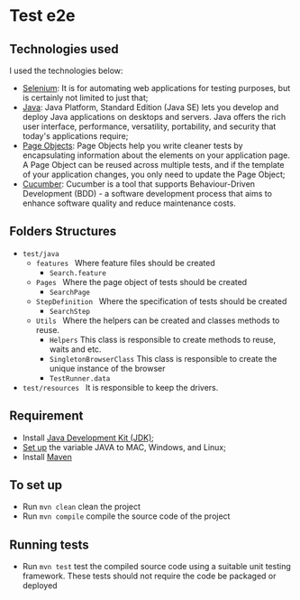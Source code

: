 # Test e2e

## Technologies used

I used the technologies below:

* [Selenium](https://www.seleniumhq.org/): It is for automating web applications for testing purposes, but is certainly not limited to just that;
* [Java](https://www.oracle.com/technetwork/java/javase/downloads/index.html): Java Platform, Standard Edition (Java SE) lets you develop and deploy Java applications on desktops and servers. Java offers the rich user interface, performance, versatility, portability, and security that today's applications require;
* [Page Objects](https://github.com/SeleniumHQ/selenium/wiki/PageObjects): Page Objects help you write cleaner tests by encapsulating information about the elements on your application page. A Page Object can be reused across multiple tests, and if the template of your application changes, you only need to update the Page Object;
* [Cucumber](https://cucumber.io/): Cucumber is a tool that supports Behaviour-Driven Development (BDD) - a software development process that aims to enhance software quality and reduce maintenance costs.

## Folders Structures

* ```test/java ```
    * ```features ``` Where feature files should be created
        * ```Search.feature ```
    * ```Pages ``` Where the page object of tests should be created
        * ```SearchPage ```
    * ```StepDefinition ``` Where the specification of tests should be created
        * ```SearchStep ```
    * ```Utils ``` Where the helpers can be created and classes methods to reuse.
        * ```Helpers``` This class is responsible to create methods to reuse, waits and etc.
        * ```SingletonBrowserClass``` This class is responsible to create the unique instance of the browser
        * ```TestRunner.data```
* ```test/resources ``` It is responsible to keep the drivers.

## Requirement

- Install [Java Development Kit (JDK)](https://www.oracle.com/technetwork/java/javase/downloads/index.html);
- [Set up](https://www.baeldung.com/java-home-on-windows-7-8-10-mac-os-x-linux) the variable JAVA to MAC, Windows, and Linux;
- Install [Maven](https://maven.apache.org/install.html)

## To set up

- Run ```mvn clean``` clean the project
- Run ```mvn compile``` compile the source code of the project

## Running tests

- Run ```mvn test``` test the compiled source code using a suitable unit testing framework. These tests should not require the code be packaged or deployed
